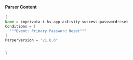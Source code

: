 #### Parser Content
```Java
{
Name = imprivata-i-kv-app-activity-success-passwordreset
Conditions = [
  """Event: Primary Password Reset"""
]
ParserVersion = "v1.0.0"


}
```